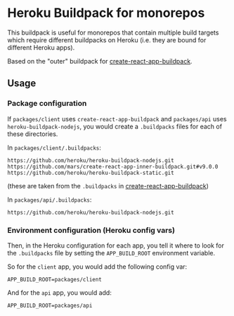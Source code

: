 Heroku Buildpack for monorepos
=====================================

This buildpack is useful for monorepos that contain multiple build targets which require different buildpacks on Heroku (i.e. they are bound for different Heroku apps). 

Based on the "outer" buildpack for [create-react-app-buildpack](https://github.com/mars/create-react-app-buildpack).

## Usage

### Package configuration
If `packages/client` uses `create-react-app-buildpack` and `packages/api` uses `heroku-buildpack-nodejs`, you would create a `.buildpacks` files for each of these directories.

In `packages/client/.buildpacks`:
```
https://github.com/heroku/heroku-buildpack-nodejs.git
https://github.com/mars/create-react-app-inner-buildpack.git#v9.0.0
https://github.com/heroku/heroku-buildpack-static.git
```
(these are taken from the `.buildpacks` in [create-react-app-buildpack](https://github.com/mars/create-react-app-buildpack/blob/master/.buildpacks))

In `packages/api/.buildpacks`:
```
https://github.com/heroku/heroku-buildpack-nodejs.git
```

### Environment configuration (Heroku config vars)

Then, in the Heroku configuration for each app, you tell it where to look for the `.buildpacks` file by setting the `APP_BUILD_ROOT` environment variable.

So for the `client` app, you would add the following config var:
```
APP_BUILD_ROOT=packages/client
```

And for the `api` app, you would add:
```
APP_BUILD_ROOT=packages/api
```